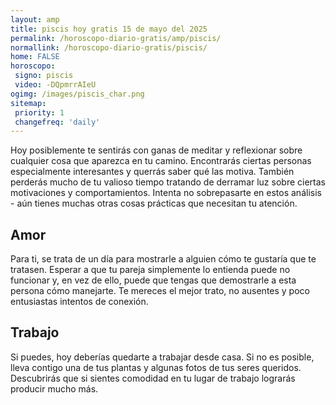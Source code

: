 ```yaml
---
layout: amp
title: piscis hoy gratis 15 de mayo del 2025 
permalink: /horoscopo-diario-gratis/amp/piscis/
normallink: /horoscopo-diario-gratis/piscis/
home: FALSE
horoscopo:
 signo: piscis
 video: -DQpmrrAIeU
ogimg: /images/piscis_char.png
sitemap:
 priority: 1
 changefreq: 'daily'
---
```



Hoy posiblemente te sentirás con ganas de meditar y reflexionar sobre cualquier cosa que aparezca en tu camino. Encontrarás ciertas personas especialmente interesantes y querrás saber qué las motiva. También perderás mucho de tu valioso tiempo tratando de derramar luz sobre ciertas motivaciones y comportamientos. Intenta no sobrepasarte en estos análisis - aún tienes muchas otras cosas prácticas que necesitan tu atención.

## Amor

Para ti, se trata de un día para mostrarle a alguien cómo te gustaría que te tratasen. Esperar a que tu pareja simplemente lo entienda puede no funcionar y, en vez de ello, puede que tengas que demostrarle a esta persona cómo manejarte. Te mereces el mejor trato, no ausentes y poco entusiastas intentos de conexión.

## Trabajo

Si puedes, hoy deberías quedarte a trabajar desde casa. Si no es posible, lleva contigo una de tus plantas y algunas fotos de tus seres queridos. Descubrirás que si sientes comodidad en tu lugar de trabajo lograrás producir mucho más.